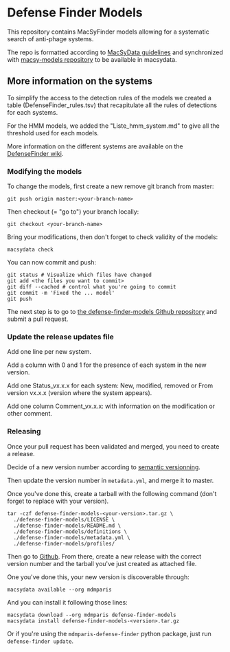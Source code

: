 # Defense Finder Models

This repository contains MacSyFinder models allowing for a systematic search of anti-phage systems.

The repo is formatted according to [MacSyData guidelines](https://macsyfinder.readthedocs.io/en/latest/modeler_guide/index.html) and synchronized with [macsy-models repository](https://github.com/macsy-models) to be available in macsydata.

## More information on the systems

To simplify the access to the detection rules of the models we created a table (DefenseFinder_rules.tsv) that recapitulate all the rules of detections for each systems.

For the HMM models, we added the "Liste_hmm_system.md" to give all the threshold used for each models.

More information on the different systems are available on the [DefenseFinder wiki](https://defensefinder.mdmlab.fr/wiki/).

### Modifying the models

To change the models, first create a new remove git branch from master:

```
git push origin master:<your-branch-name>
```

Then checkout (= "go to") your branch locally:

```
git checkout <your-branch-name>
```

Bring your modifications, then don't forget to check validity of the models:

```
macsydata check
```

You can now commit and push:

```
git status # Visualize which files have changed
git add <the files you want to commit>
git diff --cached # control what you're going to commit
git commit -m 'Fixed the ... model'
git push
```

The next step is to go to [the defense-finder-models Github repository](https://github.com/mdmparis/defense-finder-models) and submit a pull request.
### Update the release updates file

Add one line per new system.

Add a column with 0 and 1 for the presence of each system in the new version.

Add one Status_vx.x.x for each system: New, modified, removed or From version vx.x.x (version where the system appears).

Add one column Comment_vx.x.x: with information on the modification or other comment.

### Releasing

Once your pull request has been validated and merged, you need to create a release.

Decide of a new version number according to [semantic versionning](https://semver.org/).

Then update the version number in `metadata.yml`, and merge it to master.

Once you've done this, create a tarball with the following command (don't forget to replace <your-version> with your version).

```
tar -czf defense-finder-models-<your-version>.tar.gz \
  ./defense-finder-models/LICENSE \
  ./defense-finder-models/README.md \
  ./defense-finder-models/definitions \
  ./defense-finder-models/metadata.yml \
  ./defense-finder-models/profiles/
```

Then go to [Github](https://github.com/mdmparis/defense-finder-models/releases).
From there, create a new release with the correct version number and the tarball you've just created as attached file.

One you've done this, your new version is discoverable through:

```
macsydata available --org mdmparis
```

And you can install it following those lines:

```
macsydata download --org mdmparis defense-finder-models
macsydata install defense-finder-models-<version>.tar.gz
```

Or if you're using the `mdmparis-defense-finder` python package, just run `defense-finder update`.
